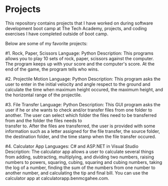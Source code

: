 # Projects
This repository contains projects that I have worked on during software development boot camp at The Tech Academy, projects, and coding exercises I have completed outside of boot camp.  

Below are some of my favorite projects:

#1.  Rock, Paper, Scissors 
     Language: Python
     Description:  This programs allows you to play 10 sets of rock, paper, scissors against the computer.  
     The program keeps up with your score and the computer's score.  At the end of the game, the program tells who wins.  
     
#2.  Projectile Motion
     Language: Python
     Description:  This program asks the user to enter in the initial velocity and angle respect to the ground and 
     calculate the time when maximum height occured, the maximum height, and the horizontal range of the projectile.  
     
#3.  File Transfer
     Language: Python
     Description:  This GUI program asks the user if he or she wants to check and/or transfer files from one folder to            another. The user can select which folder the files need to be transferred from and the folder the files needs to   
     transfer to. After the files are transferred, the user is provided with some information such as a letter assigned for       the file transfer, the source folder, the destination folder, and the time stamp when the file transfer occured.  

#4.  Calculator App
     Languages: C# and ASP.NET in Visual Studio 
     Description:  The calculator app allows a user to calculate several things from adding, subtracting, multiplying, and 
     dividing two numbers, raising numbers to powers, squaring, cubing, squaring and cubing numbers, taking the log of a 
     number, finding the sum of the numbers from one number to another number, and calculating the tip and final bill.
     You can use the calculator app at calculatorapp.benmcgahee.com.  
